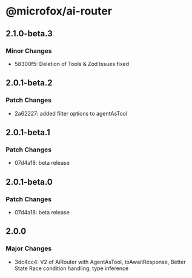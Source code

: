 # @microfox/ai-router

## 2.1.0-beta.3

### Minor Changes

- 58300f5: Deletion of Tools & Zod Issues fixed

## 2.0.1-beta.2

### Patch Changes

- 2a62227: added filter options to agentAsTool

## 2.0.1-beta.1

### Patch Changes

- 07d4a18: beta release

## 2.0.1-beta.0

### Patch Changes

- 07d4a18: beta release

## 2.0.0

### Major Changes

- 3dc4cc4: V2 of AiRouter with AgentAsTool, toAwaitResponse, Better State Race condition handling, type inference
